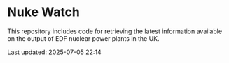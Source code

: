 # Nuke Watch

This repository includes code for retrieving the latest information available on the output of EDF nuclear power plants in the UK.

Last updated: 2025-07-05 22:14